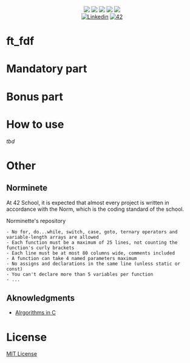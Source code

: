 <div align="center">
    <img src="https://img.shields.io/badge/status-wip-success?color=00ABAD&style=flat-square" />
    <img src="https://img.shields.io/badge/started-23%20%2F%2012%20%2F%202023-success?color=00ABAD&style=flat-square" />
    <img src="https://img.shields.io/badge/score-1--%20%2F%20100-success?color=00ABAD&style=flat-square" />
    <img src="https://img.shields.io/github/languages/top/mxvements/ft_fdf?color=00ABAD&style=flat-square" />
    <img src="https://img.shields.io/github/last-commit/mxvements/ft_fdf?color=00ABAD&style=flat-square" />
    <br>
    <a href='https://www.linkedin.com/in/luciami' target="_blank"><img alt='Linkedin' src='https://img.shields.io/badge/LinkedIn-100000?style=flat-square&logo=Linkedin&logoColor=white&labelColor=1323233&color=323233'/></a>
    <a href='https://profile.intra.42.fr/users/luciama2' target="_blank"><img alt='42' src='https://img.shields.io/badge/Madrid-100000?style=flat-square&logo=42&logoColor=white&labelColor=323233&color=323233'/></a>
    <br>
</div>

# ft_fdf

# Mandatory part

# Bonus part

# How to use

*tbd*

# Other

## Norminete
At 42 School, it is expected that almost every project is written in accordance with the Norm, which is the coding standard of the school.

<a href="https://github.com/42School/norminette">
<a>Norminette's repository</a>

```
- No for, do...while, switch, case, goto, ternary operators and variable-length arrays are allowed
- Each function must be a maximum of 25 lines, not counting the function's curly brackets
- Each line must be at most 80 columns wide, comments included
- A function can take 4 named parameters maximum
- No assigns and declarations in the same line (unless static or const)
- You can't declare more than 5 variables per function
- ...
```
## Aknowledgments
+ [Alrgorithms in C](https://theswissbay.ch/pdf/Gentoomen%20Library/Algorithms/Algorithms%20in%20C.pdf)

# License
[MIT License](https://github.com/mxvements/ft_license/blob/main/LICENSE.txt)
